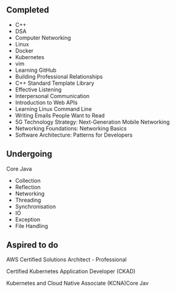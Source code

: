 ## Completed 
- C++
- DSA
- Computer Networking
- Linux
- Docker 
- Kubernetes
- vim 
- Learning GitHub
- Building Professional Relationships
- C++ Standard Template Library
- Effective Listening
- Interpersonal Communication
- Introduction to Web APIs
- Learning Linux Command Line
- Writing Emails People Want to Read
- 5G Technology Strategy: Next-Generation Mobile Networking
- Networking Foundations: Networking Basics
- Software Architecture: Patterns for Developers



## Undergoing
Core Java
- Collection
- Reflection
- Networking
- Threading
- Synchronisation
- IO
- Exception
- File Handling

## Aspired to do
AWS Certified Solutions Architect - Professional

Certified Kubernetes Application Developer (CKAD)

Kubernetes and Cloud Native Associate (KCNA)Core Jav
